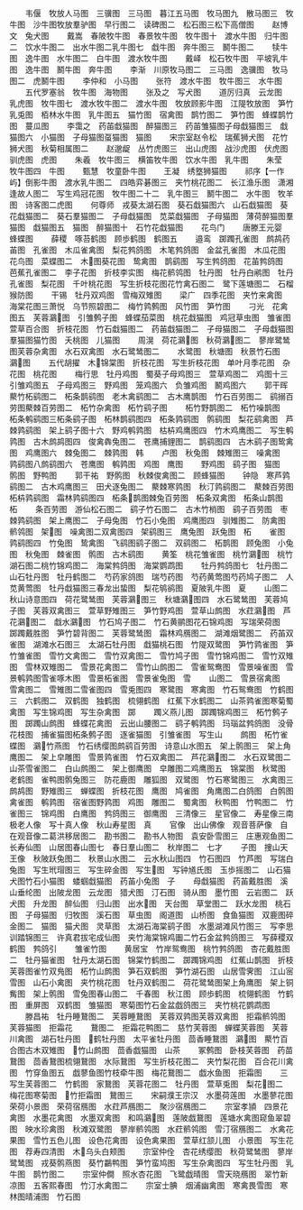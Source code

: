 <!-- { "loadSidebar": true } -->
　　韦偃　牧放人马图　三骥图　三马图　暮江五马图　牧马图九　散马图三　牧牛图　沙牛图牧放羣驴图　早行图二　读碑图二　松石图三松下高僧图
　　赵博文　兔犬图
　　戴嵩　春陂牧牛图　春景牧牛图　牧牛图十　渡水牛图　归牛图二　饮水牛图二　出水牛图二乳牛图七　戱牛图　奔牛图三　鬭牛图二
　　犊牛图　逸牛图　水牛图二　白牛图　渡水牧牛图
　　戴峄　松石牧牛图　平坡乳牛图　逸牛图　鬭牛图　奔牛图
　　李渐　川原牧马图二　三马图　逸骥图　牧马图二　虎鬭牛图
　　李仲和　小马图
　　张符　渡水牛图　牧牛图三　水牛图
　　五代罗塞翁　牧牛图　海物图
　　张及之　写犬图
　　道厉归真　云龙图　乳虎图　牧牛图七　渡水牧牛图二　渡水牛图　牧放顾影牛图　江隄牧放图　笋竹乳兎图　栢林水牛图　乳牛图五　猫竹图　宿禽图　鹊竹图二　笋竹图　蜂蝶鹊竹图　蔓瓜图
　　李霭之　药苖戱猫图　醉猫图三　药苖雏猫图子母戱猫图三　戱猫图六　小猫图　子母猫图虿猫图　猫图
　　宋宗室赵令松　瑞蕉狮犬图　花竹狮犬图　秋菊相属图二
　　赵邈龊　丛竹虎图三　出山虎图　战沙虎图　伏虎图　驯虎图　虎图
　　朱羲　牧牛图三　横笛牧牛图　饮水牛图　乳牛图
　　朱莹　牧牛图四　牛图
　　甄慧　牧童卧牛图
　　王凝　绣墪狮猫图
　　祁序【一作屿】倒影牛图　渡水乳牛图二　四皓弈碁图三　夹竹桃花图二　长江渔乐图　潇湘逢故人图二　写生鸡冠花图　牧牛图二十二　乳牛图三　鬭牛图二　水牛图　牧羊图　诗客图二虎图
　　何尊师　戎葵太湖石图　葵石戱猫图六　山石戱猫图　葵花戱猫图二　葵石羣猫图二　子母戱猫图　苋菜戱猫图　子母猫图　薄荷醉猫图羣猫图　戱猫图五　猫图　醉猫图十　石竹花戱猫图
　　花鸟门
　　唐滕王元婴　蜂蝶图
　　薛稷　啄苔鹤图　顾歩鹤图　鹤图五
　　邉鸾　踯躅孔雀图　鹧鸪药苖图　孔雀图　木瓜雀禽图　梨花鹁鸽图　木笔鹁鸽图　金盆孔雀图　木瓜花图　花鸟图　菜蝶图二　木图葵花图　鸷禽图　鹊鹞图　写生鹁鸽图　花苖鹁鸽图　芭蕉孔雀图二　李子花图　折枝李实图　梅花鹡鸰图　牡丹图　牡丹白鹇图　牡丹孔雀图　梨花图　千叶桃花图　写生折枝花图花竹禽石图二　鹭下莲塘图二　石榴猴防图
　　干锡　牡丹双鸡图　雪梅双雉图
　　梁广　四季花图　夹竹来禽图　海棠花图三萧悦　乌节照碧图二　梅竹鹑鹩图　风竹图　笋竹图
　　刁光　花禽图五　芙蓉鸂图　引雏鹩子图　蜂蝶茄菜图　桃花戱猫图　鸡冠草虫图　雏雀图萱草百合图　折枝花图　竹石戱猫图二　药苖戱猫图二　子母猫图二　子母戱猫图　羣猫图猫竹图　夭桃图　儿猫图
　　周滉　荷花鸂图　秋荷鸂图二　蓼岸鹭鸶图芙蓉杂禽图　水石双禽图　水石鹭鸶图二
　　水鹭图　秋塘图　秋景竹石图　鸂图
　　五代胡擢　木锦棠图　折枝花图　写生折枝花图　单叶月季花图　杂花图　桃花图
　　梅行思　牡丹鸡图　蜀葵子母鸡图三　萱草鸡图二　鸡图十三　引雏鸡图五　子母鸡图三　野鸡图　笼鸡图六　负雏鸡图　鬭鸡图六
　　郭干晖　藂竹柘鹞图二　柘条鹊鹞图　老木禽鹞图二　古木鹰鹊图　竹石百劳图二　鹞搦百劳图藂棘百劳图二　柘竹杂禽图　柘竹鹞子图
　　柘竹野鹊图二　柘竹噪鹊图　柘条鹌鹞图三柘条鹞子图　柘林鹊鹞图四　柘条鹑鹞图　鹘鹞图　梨花鹞禽图　芦棘鹑鹞图　架上鹞子图十六　野鸡鹌鹑图　枯枿鸡鹰图四　竹木鸡鹰图二　写生鹌鹑图　古木鹧鸪图四　俊禽犇兔图二　苍鹰捕貍图二　鹊鹞图四　古木鹞子图鸷禽图　鸡鹰图六　棘兔图二　棘鹑图　韩
　　卢图　秋兔图　棘雉图三　噪禽图　鹑鹞图八鹧鹞图六　苍鹰图　鹌鹑图　鸡图　鹰图
　　野鸡图　鹞子图　猫图　鹘图　野鸭图
　　郭干祐　野鹘图　秋棘俊禽图二　顾蜂猫图
　　钟隐　寒芦鹑鹞图二　古木鸡鹰图三　田犬逐兔图二　藂棘寒鹑图　秋汀鹑鹞图二　藂棘百劳图　柘枿鹑鹞图　霜林鹑鹞图四　柘条鹊图棘兔百劳图　柘条双禽图　柘条山鹊图　柘
　　条百劳图　游仙松石图二　鹞子竹石图二　古木竹梢图　鹞子百劳图　枣棘鹑鹞图　架上鹰图二　子母兔图　竹石小兔图　鸡鹰图四　驯雉图二　防禽图　鹡鸰图　架图　噪禽图二双禽图四　架鹞图三　鹰兔图　跃兔图　柘
　　雀图　鹑鹞图四　竹兔图　鸷禽图　飞鹞图鹞子图二　双鹞图二　柘鹊图　顾兔图　小兔图　秋兔图　棘雀图　鹘图　古木鹞图
　　黄筌　桃花雏雀图　桃竹鸂图　桃竹湖石图二桃竹锦鸡图二　海棠鹁鸽图　海棠鹦鹉图
　　牡丹鹁鸽图七　牡丹图二　山石牡丹图　牡丹鹤图二　芍药家鸽图　瑞芍药图　芍药黄莺图芍药鸠子图二　人苋黄莺图　牡丹戱猫图三春龙出蛰图　梨花鸲鹆图　夏陂乳牛图　夏
　　山图二　秋山诗意图四　荷花鹭鸶图　芙蓉鸂图三　秋塘鸂图四　水石鹭鸶图　芙蓉鸠子图　芙蓉双禽图三　萱草野雉图三　笋竹野鸡图　萱草山鹧图　水荭鸂图　芦花鸂图二　戱水鸂图　竹石鸠子图二　竹石黄鹂图花石锦鸡图　写瑞荣荷图　踯躅戴胜图　笋竹碧背图二　芙蓉鹭鸶图　霜林鸡鴈图二　湖滩烟鹭图二　药苖双雀图　湖滩水石图三　太湖石牡丹图　戱猫桃石图　竹隄双鹭图　笋竹鹑雀图　笋竹雏雀图　雪竹文禽图二　雪竹双禽图二　雪竹鸠子图　雪竹锦鸡图二　雪竹双雉图　雪林双雉图二　雪景花禽图二　雪竹山鹧图二　雪雀鸳鸯图　雪景噪雀图　雪景鹌鹑图雪雀啄木图　雪景柘雀图　雪景雀兔图　雪
　　山图二　雪景宿禽图　雪禽图二　雪雉图二雪雀图四　雪兎图四　寒鹭图　寒禽图　竹石鸳鸯图　竹鹤图三　六鹤图二　双鹤图　独鹤图　梳翎鹤图　红蕉下水鹤图二　山茶鹑雀图寒菊蜀禽图　写生锦鸡图　写生杂禽图　踯
　　躅义燕儿图　踯躅锦鸡图三　柘竹鹩子图　踯躅山鹧图　蜂蝶花禽图　云出山腰图二　鹞子鹌鹑图　玛瑙盆鹁鸽图　没骨花枝图　捕雀猫图柘条鹩子图　逐雀猫图　引雏雀图　写生山
　　鹧图　柘竹雀蝶图　鸂竹燕图　竹石绣缨图鹧鹞百劳图　诗意山水图五　架上鹘图三　架上角鹰图二　架上皁雕图　雪景鹑雀图　竹石双禽图二　芦花鸂图二　水石双鹭图二　山茶雪雀图二　白山鹧图二　架上御鹰图　皁雕图二鸡鹰图五　锦棠图　秋鹭图　老鹤图　雀鸭图鹘兔图三　防花鹿图　雕狐图　双鹭图　竹石寒鹭图三　水禽图三　鹧鸪图　野雉图三　蝉蝶图　折枝花图　鹰图　鸠雀图　角鹰图二白鸽图　白鹘图　禽雀图　鹌鹑图　宿雀图野鹑图　鸡图　雕图二　蜀禽图　秋鸭图　竹鸭图二　竹雀图三　锦鸡图　白鹰图　鹁鸽图三　御鹰图　三清像三　星官像二　寿星像三南极老人像　写十真人像　秋山寿星图　真
　　官像　出山佛像　观音菩萨像　自在观音像二葛洪移居图二　勘书图二　勘书人物图　袁安卧雪图三　庄惠观鱼图二　长寿仙图　山居图春山图七　春日羣山图二　秋岸图二　七才
　　子图　捜山天王像　秋陂跃兔图二　秋景山水图二　云水秋山图四　竹石图四　竹芦图　写瑞白兔图　写生玳瑁图三　写生碎金图　写生图　写钟馗氏图　玉歩摇图二　山石猫犬图竹石小猫图　蝼蝈戱猫图　药苖小兔图　子
　　母戱猫图　药苖戴胜图　溪山垂纶图　出陂龙图　云龙图　猎犬图　汀石图　骑从图　墨竹图　云岩图二　跃犬图　升龙图　醉仙图　归山图　出水图　天台图　草堂图二　跃水龙图　桃石图　子母猫图　归牧图　溪石图　草虫图　阁道图　山桥图　食鱼猫图　双鹿图碎金图二　猫图　猫犬图　灵草图　太湖石海棠鹞子图　水墨湖滩风竹图三　写李思训踏锦图三　许真君拔宅成仙图　夹竹海棠锦鸡圗二竹石金盆鹁鸽图三　写薛稷双鹤图　鹁鸽引
　　雏雀竹图
　　黄居宝　竹岸鸳鸯图　桃竹鹁鸽图　杏花戴胜图二　牡丹猫雀图　牡丹太湖石图　锦棠竹鹤图二　踯躅锦鸡图　红蕉山鹊图　折枝芙蓉图雀竹双鳬图　柘竹山鹧图　笋石双鹤图　笋竹湖石图　山居雪霁图　江山宻雪图　山石小禽图　夹竹桃花图　牡丹双鹤图二　荷花鹭鸶图架上角鹰图　架上铜觜图　架上鹘图　雪兔图春山图二　千春图　秋江图　顾歩鹤图　梳翎鹤图　竹鹤图　重屏图　双鹤图　雏猫图　寒菊图竹石金盆戯鸽图三　夹竹桃花鹦鹉图
　　滕昌祐　牡丹睡鵞图二　芙蓉睡鵞图　芙蓉双鹑图芙蓉双禽图　拒霜鹡鸰图　芙蓉猫图　拒霜花
　　鵞图二　拒霜花鸭图二　慈竹芙蓉图　蝉蝶芙蓉图　芙蓉川禽图　湖石牡丹图　鹤牡丹图　太平雀牡丹图　茴香睡鵞图　鸂图　藂竹百合图古木双雉图　竹山鹧图　茴香戯猫图　山茶
　　冢鹩图　卧枝芙蓉图　药苗鵞图　茴香鵞图梳翎鵞图　水际鵞图　写生折枝花图二　夹竹梨花图　百合花川禽图　竹穿鱼图五　戯蓼鱼图竹枝牵牛图　梅花鵞图二　戯水鱼图　拒霜图
　　三　写生芙蓉图二　竹鹤图　家鵞图　芙蓉花图二　牡丹图　萱草兎图　梨花图二　梅花图寒菊图　竹拒霜图　鵞图三
　　宋嗣濮王宗汉　水墨荷莲图　水墨蓼花图　荣荷小景图　荣荷宿鴈图　水荭芦鴈图二　聚沙宿鴈图二
　　宗室孝頴　四景花禽图　水墨花禽图　水墨双禽图　和鸣鸂图　莲陂戯鵞图　莲塘水禽图窥鱼翠碧图　映水珍禽图　秋滩双鹭图　蓼岸鹡鸰图　水荭鹡鸰图　雪汀宿鴈图二　水禽花果图　雪竹五色儿图　设色花禽图　设色禽果图　萱草红颔儿图　小景图　写生花图　荐寿四清图　木乌头白颊图
　　宗室仲佺　杏花绣缨图　秋荷鹭鸶图　蓼岸鹭鸶图　戎葵鹘燕图　葵竹鸓鸭图　笋竹蛮鸠图　写生杂禽图四　写生牡丹图　乳牛图　鹊竹图二
　　宗室仲僴　照水杏花图　飞鹭戯晴图　雪天晓鴈图　翠竹新凉图　五客熙春图　竹汀水禽图二
　　宗室士腆　烟浦幽禽图　寒禽畏雪图　寒林图晴浦图　竹石图
